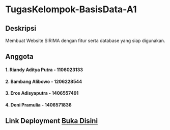 # TugasKelompok-BasisData-A1
<h2><b>Deskripsi</b></h2>
Membuat Website SIRIMA dengan fitur serta database yang siap digunakan. 

<h2><b>Anggota</b></h2>
<h4>1. Riandy Aditya Putra - 1106023133
<h4>2. Bambang Alibowo - 1206228544
<h4>3. Eros Adisyaputra - 1406557491
<h4>4. Deni Pramulia - 1406571836

<h2><b> Link Deployment <a href ="http://kawung.mhs.cs.ui.ac.id/~deni.pramulia/Basdat-TK/php/index.php">Buka Disini</a></b></h2>



